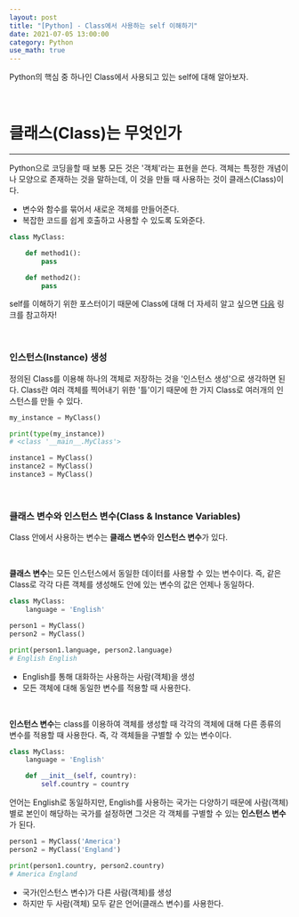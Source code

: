 ```yaml
---
layout: post
title: "[Python] - Class에서 사용하는 self 이해하기"
date: 2021-07-05 13:00:00
category: Python
use_math: true
---
```


Python의 핵심 중 하나인 Class에서 사용되고 있는 self에 대해 알아보자.

<br>

# 클래스(Class)는 무엇인가
<hr>

Python으로 코딩을할 때 보통 모든 것은 '객체'라는 표현을 쓴다. 객체는 특정한 개념이나 모양으로 존재하는 것을 말하는데, 이 것을 만들 때 사용하는 것이 클래스(Class)이다.
    
- 변수와 함수를 묶어서 새로운 객체를 만들어준다.
- 복잡한 코드를 쉽게 호출하고 사용할 수 있도록 도와준다.

```python
class MyClass:

    def method1():
        pass

    def method2():
        pass
```

self를 이해하기 위한 포스터이기 때문에 Class에 대해 더 자세히 알고 싶으면 [다음](https://blog.naver.com/PostView.nhn?blogId=kids_power&logNo=221908169295&categoryNo=54&parentCategoryNo=32) 링크를 참고하자!

<br>

### 인스턴스(Instance) 생성
정의된 Class를 이용해 하나의 객체로 저장하는 것을 '인스턴스 생성'으로 생각하면 된다. Class란 여러 객체를 찍어내기 위한 '틀'이기 때문에 한 가지 Class로 여러개의 인스턴스를 만들 수 있다.

```python
my_instance = MyClass()

print(type(my_instance))
# <class '__main__.MyClass'>

instance1 = MyClass()
instance2 = MyClass()
instance3 = MyClass()
```

<br>

### 클래스 변수와 인스턴스 변수(Class & Instance Variables)

Class 안에서 사용하는 변수는 **클래스 변수**와 **인스턴스 변수**가 있다.

<br>

**클래스 변수**는 모든 인스턴스에서 동일한 데이터를 사용할 수 있는 변수이다. 즉, 같은 Class로 각각 다른 객체를 생성해도 안에 있는 변수의 값은 언제나 동일하다.

```python
class MyClass:
    language = 'English'

person1 = MyClass()
person2 = MyClass()

print(person1.language, person2.language)
# English English
```
- English를 통해 대화하는 사용하는 사람(객체)을 생성
- 모든 객체에 대해 동일한 변수를 적용할 때 사용한다.

<br>

**인스턴스 변수**는 class를 이용하여 객체를 생성할 때 각각의 객체에 대해 다른 종류의 변수를 적용할 때 사용한다. 즉, 각 객체들을 구별할 수 있는 변수이다.

```python
class MyClass:
    language = 'English'

    def __init__(self, country):
        self.country = country
```

언어는 English로 동일하지만, English를 사용하는 국가는 다양하기 때문에 사람(객체)별로 본인이 해당하는 국가를 설정하면 그것은 각 객체를 구별할 수 있는 **인스턴스 변수**가 된다.

```python
person1 = MyClass('America')
person2 = MyClass('England')

print(person1.country, person2.country)
# America England
```
- 국가(인스턴스 변수)가 다른 사람(객체)를 생성
- 하지만 두 사람(객체) 모두 같은 언어(클래스 변수)를 사용한다.



